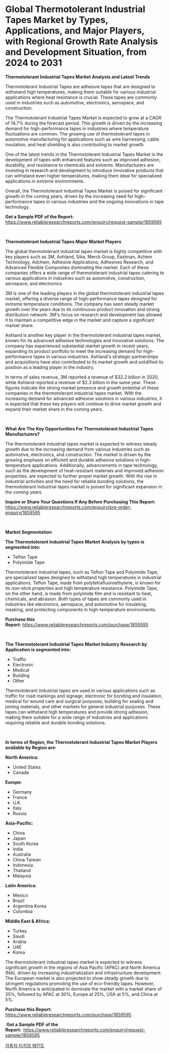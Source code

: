 <p><h1>Global Thermotolerant Industrial Tapes Market by Types, Applications, and Major Players, with Regional Growth Rate Analysis and Development Situation, from 2024 to 2031</h1></p><p><strong>Thermotolerant Industrial Tapes Market Analysis and Latest Trends</strong></p>
<p><p>Thermotolerant Industrial Tapes are adhesive tapes that are designed to withstand high temperatures, making them suitable for various industrial applications where heat resistance is crucial. These tapes are commonly used in industries such as automotive, electronics, aerospace, and construction.</p><p>The Thermotolerant Industrial Tapes Market is expected to grow at a CAGR of 14.7% during the forecast period. This growth is driven by the increasing demand for high-performance tapes in industries where temperature fluctuations are common. The growing use of thermotolerant tapes in automotive manufacturing for applications such as wire harnessing, cable insulation, and heat shielding is also contributing to market growth.</p><p>One of the latest trends in the Thermotolerant Industrial Tapes Market is the development of tapes with enhanced features such as improved adhesion, durability, and resistance to chemicals and solvents. Manufacturers are investing in research and development to introduce innovative products that can withstand even higher temperatures, making them ideal for specialized applications in extreme environments.</p><p>Overall, the Thermotolerant Industrial Tapes Market is poised for significant growth in the coming years, driven by the increasing need for high-performance tapes in various industries and the ongoing innovations in tape technology.</p></p>
<p><strong>Get a Sample PDF of the Report:&nbsp;</strong> <a href="https://www.reliableresearchreports.com/enquiry/request-sample/1859595">https://www.reliableresearchreports.com/enquiry/request-sample/1859595</a></p>
<p>&nbsp;</p>
<p><strong>Thermotolerant Industrial Tapes Major Market Players</strong></p>
<p><p>The global thermotolerant industrial tapes market is highly competitive with key players such as 3M, Ashland, Sika, Merck Group, Eastman, Achem Technology, Adchem, Adhesive Applications, Adhesives Research, and Advanced Flexible Composites dominating the market. Each of these companies offers a wide range of thermotolerant industrial tapes catering to various applications in industries such as automotive, construction, aerospace, and electronics.</p><p>3M is one of the leading players in the global thermotolerant industrial tapes market, offering a diverse range of high-performance tapes designed for extreme temperature conditions. The company has seen steady market growth over the years due to its continuous product innovation and strong distribution network. 3M's focus on research and development has allowed it to maintain a competitive edge in the market and capture a significant market share.</p><p>Ashland is another key player in the thermotolerant industrial tapes market, known for its advanced adhesive technologies and innovative solutions. The company has experienced substantial market growth in recent years, expanding its product portfolio to meet the increasing demand for high-performance tapes in various industries. Ashland's strategic partnerships and acquisitions have also contributed to its market growth and solidified its position as a leading player in the industry.</p><p>In terms of sales revenue, 3M reported a revenue of $32.2 billion in 2020, while Ashland reported a revenue of $2.3 billion in the same year. These figures indicate the strong market presence and growth potential of these companies in the thermotolerant industrial tapes market. With the increasing demand for advanced adhesive solutions in various industries, it is expected that these key players will continue to drive market growth and expand their market share in the coming years.</p></p>
<p>&nbsp;</p>
<p><strong>What Are The Key Opportunities For Thermotolerant Industrial Tapes Manufacturers?</strong></p>
<p><p>The thermotolerant industrial tapes market is expected to witness steady growth due to the increasing demand from various industries such as automotive, electronics, and construction. The market is driven by the growing emphasis on efficient and durable adhesive solutions in high-temperature applications. Additionally, advancements in tape technology, such as the development of heat-resistant materials and improved adhesion properties, are expected to further propel market growth. With the rise in industrial activities and the need for reliable bonding solutions, the thermotolerant industrial tapes market is poised for significant expansion in the coming years.</p></p>
<p><strong>Inquire or Share Your Questions If Any Before Purchasing This Report:</strong> <a href="https://www.reliableresearchreports.com/enquiry/pre-order-enquiry/1859595">https://www.reliableresearchreports.com/enquiry/pre-order-enquiry/1859595</a></p>
<p>&nbsp;</p>
<p><strong>Market Segmentation</strong></p>
<p><strong>The Thermotolerant Industrial Tapes Market Analysis by types is segmented into:</strong></p>
<p><ul><li>Teflon Tape</li><li>Polyimide Tape</li></ul></p>
<p><p>Thermotolerant industrial tapes, such as Teflon Tape and Polyimide Tape, are specialized tapes designed to withstand high temperatures in industrial applications. Teflon Tape, made from polytetrafluoroethylene, is known for its non-stick properties and high temperature resistance. Polyimide Tape, on the other hand, is made from polyimide film and is resistant to heat, chemicals, and abrasion. Both types of tapes are commonly used in industries like electronics, aerospace, and automotive for insulating, masking, and protecting components in high-temperature environments.</p></p>
<p><strong>Purchase this Report:&nbsp;</strong><a href="https://www.reliableresearchreports.com/purchase/1859595">https://www.reliableresearchreports.com/purchase/1859595</a></p>
<p>&nbsp;</p>
<p><strong>The Thermotolerant Industrial Tapes Market Industry Research by Application is segmented into:</strong></p>
<p><ul><li>Traffic</li><li>Electronic</li><li>Medical</li><li>Building</li><li>Other</li></ul></p>
<p><p>Thermotolerant industrial tapes are used in various applications such as traffic for road markings and signage, electronic for bonding and insulation, medical for wound care and surgical purposes, building for sealing and joining materials, and other markets for general industrial purposes. These tapes can withstand high temperatures and provide strong adhesion, making them suitable for a wide range of industries and applications requiring reliable and durable bonding solutions.</p></p>
<p>&nbsp;</p>
<p><strong>In terms of Region, the Thermotolerant Industrial Tapes Market Players available by Region are:</strong></p>
<p>
    <p> <strong> North America: </strong>
        <ul>
            <li>United States</li>
            <li>Canada</li>
        </ul>
        </p> 
    <p> <strong> Europe: </strong>
        <ul>
            <li>Germany</li>
            <li>France</li>
            <li>U.K.</li>
            <li>Italy</li>
            <li>Russia</li>
        </ul>
        </p> 
    <p> <strong> Asia-Pacific: </strong>
        <ul>
            <li>China</li>
            <li>Japan</li>
            <li>South Korea</li>
            <li>India</li>
            <li>Australia</li>
            <li>China Taiwan</li>
            <li>Indonesia</li>
            <li>Thailand</li>
            <li>Malaysia</li>
        </ul>
        </p> 
    <p> <strong> Latin America: </strong>
        <ul>
            <li>Mexico</li>
            <li>Brazil</li>
            <li>Argentina Korea</li>
            <li>Colombia</li>
        </ul>
        </p> 
    <p> <strong> Middle East & Africa: </strong>
        <ul>
            <li>Turkey</li>
            <li>Saudi</li>
            <li>Arabia</li>
            <li>UAE</li>
            <li>Korea</li>
        </ul>
    </p>
    </p>
<p><p>The thermotolerant industrial tapes market is expected to witness significant growth in the regions of Asia Pacific (APAC) and North America (NA), driven by increasing industrialization and infrastructure development. The European market is also projected to show steady growth due to stringent regulations promoting the use of eco-friendly tapes. However, North America is anticipated to dominate the market with a market share of 35%, followed by APAC at 30%, Europe at 25%, USA at 5%, and China at 5%.</p></p>
<p><strong>Purchase this Report: </strong><a href="https://www.reliableresearchreports.com/purchase/1859595">https://www.reliableresearchreports.com/purchase/1859595</a></p>
<p>&nbsp;<strong>Get a Sample PDF of the Report:&nbsp;&nbsp;</strong><a href="https://www.reliableresearchreports.com/enquiry/request-sample/1859595">https://www.reliableresearchreports.com/enquiry/request-sample/1859595</a></p>
<p><strong></strong></p>
<p><p><a href="https://github.com/qpfbabw35734906/Market-Research-Report-List-1/blob/main/94568227449.md">자동차 터치업 페인트</a></p></p>